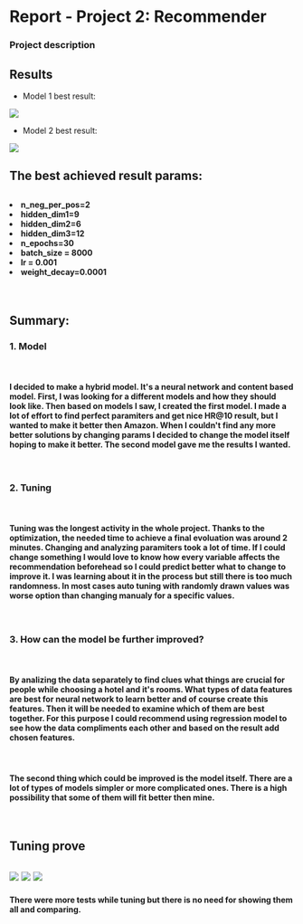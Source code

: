 # Report - Project 2: Recommender

### Project description

<h2>Results</h2>

 - Model 1 best result:
<img src="best_result_model_1_with_only_one_hot_features.png">

 - Model 2 best result:
<img src="best_result_model_2_with_only_one_hot_features.png">

<h2>The best achieved result params:<h2>

<h4>
<li>n_neg_per_pos=2</li>
<li>hidden_dim1=9
<li>hidden_dim2=6
<li>hidden_dim3=12
<li>n_epochs=30
<li>batch_size = 8000
<li>lr = 0.001
<li>weight_decay=0.0001
</h4>

<br>
<h2>Summary:</h2>

   <h3>1. Model</h3>
   <br>
   <h4>I decided to make a hybrid model. It's a neural network and content based model.
   First, I was looking for a different models and how they should look like. Then based on models I saw, I created the first model. I made a lot of effort to find perfect paramiters and get nice HR@10 result, but I wanted to make it better then Amazon. When I couldn't find any more better solutions by changing params I decided to change the model itself hoping to make it better. The second model gave me the results I wanted.</h4>
   <br>
   <h3>2. Tuning</h3>
   <br>
   <h4>Tuning was the longest activity in the whole project. Thanks to the optimization, the needed time to achieve a final evoluation was around 2 minutes. Changing and analyzing paramiters took a lot of time. If I could change something I would love to know how every variable affects the recommendation beforehead so I could predict better what to change to improve it. I was learning about it in the process but still there is too much randomness. In most cases auto tuning with randomly drawn values was worse option than changing manualy for a specific values.</h4>
   <br>
   <h3>3. How can the model be further improved? </h3>
   <br>
   <h4>By analizing the data separately to find clues what things are crucial for people while choosing a hotel and it's rooms. What types of data features are best for neural network to learn better and of course create this features. Then it will be needed to examine which of them are best together. For this purpose I could recommend using regression model to see how the data compliments each other and based on the result add chosen features.</h4>
   <br>
   <h4>The second thing which could be improved is the model itself. There are a lot of types of models simpler or more complicated ones. There is a high possibility that some of them will fit better then mine.</h4>
   <br>

<h2>Tuning prove<h2>

<img src="tuning1.png">
<img src="tuning2.png">
<img src="tuning3.png">

<h4>There were more tests while tuning but there is no need for showing them all and comparing.</h4>
